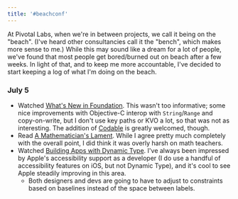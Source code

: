 ```yaml
---
title: '#beachconf'
---
```


At Pivotal Labs, when we're in between projects, we call it being on the
"beach". (I've heard other consultancies call it the "bench", which makes more
sense to me.) While this may sound like a dream for a lot of people, we've
found that most people get bored/burned out on beach after a few weeks. In
light of that, and to keep me more accountable, I've decided to start keeping a
log of what I'm doing on the beach.

### July 5

- Watched [What's New in Foundation][212]. This wasn't too informative; some
  nice improvements with Objective-C interop with `String`/`Range` and
  copy-on-write, but I don't use key paths or KVO a lot, so that was not as
  interesting. The addition of [Codable][codable] is greatly welcomed, though.
- Read [A Mathematician's Lament][lament]. While I agree pretty much completely
  with the overall point, I did think it was overly harsh on math teachers.
- Watched [Building Apps with Dynamic Type][245]. I've always been impressed by
  Apple's accessibility support as a developer (I do use a handful of
  accessibility features on iOS, but not Dynamic Type), and it's cool to see
  Apple steadily improving in this area.
  - Both designers and devs are going to have to adjust to constraints based on
    baselines instead of the space between labels.

[212]: https://developer.apple.com/wwdc17/212
[codable]: https://developer.apple.com/documentation/swift/codable
[lament]: https://www.maa.org/sites/default/files/pdf/devlin/LockhartsLament.pdf
[245]: https://developer.apple.com/wwdc2017/245
